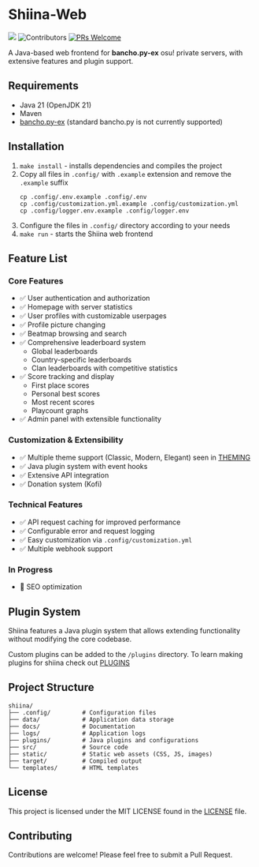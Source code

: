 # **Shiina-Web**

[![](https://dcbadge.limes.pink/api/server/Dr79DU9kbD)](https://discord.gg/Dr79DU9kbD) ![Contributors](https://img.shields.io/github/contributors/osu-NoLimits/Shiina-Web?style=for-the-badge) [![PRs Welcome](https://img.shields.io/badge/PRs-welcome-brightgreen.svg?style=for-the-badge)](http://makeapullrequest.com)

A Java-based web frontend for **bancho.py-ex** osu! private servers, with extensive features and plugin support.

## **Requirements**
- Java 21 (OpenJDK 21)
- Maven
- [bancho.py-ex](https://github.com/osu-NoLimits/bancho.py-ex) (standard bancho.py is not currently supported)

## **Installation**
1. `make install` - installs dependencies and compiles the project
2. Copy all files in `.config/` with `.example` extension and remove the `.example` suffix
   ```
   cp .config/.env.example .config/.env
   cp .config/customization.yml.example .config/customization.yml
   cp .config/logger.env.example .config/logger.env
   ```
3. Configure the files in `.config/` directory according to your needs
4. `make run` - starts the Shiina web frontend

## **Feature List**

### Core Features
- ✅ User authentication and authorization
- ✅ Homepage with server statistics
- ✅ User profiles with customizable userpages
- ✅ Profile picture changing
- ✅ Beatmap browsing and search
- ✅ Comprehensive leaderboard system
  - Global leaderboards
  - Country-specific leaderboards
  - Clan leaderboards with competitive statistics
- ✅ Score tracking and display
  - First place scores
  - Personal best scores
  - Most recent scores
  - Playcount graphs
- ✅ Admin panel with extensible functionality

### Customization & Extensibility
- ✅ Multiple theme support (Classic, Modern, Elegant) seen in [THEMING](https://github.com/osu-NoLimits/Shiina-Web/wiki/Theming)
- ✅ Java plugin system with event hooks
- ✅ Extensive API integration
- ✅ Donation system (Kofi)

### Technical Features
- ✅ API request caching for improved performance
- ✅ Configurable error and request logging
- ✅ Easy customization via `.config/customization.yml`
- ✅ Multiple webhook support

### In Progress
- 🧩 SEO optimization

## **Plugin System**

Shiina features a Java plugin system that allows extending functionality without modifying the core codebase.

Custom plugins can be added to the `/plugins` directory. To learn making plugins for shiina check out [PLUGINS](https://github.com/osu-NoLimits/Shiina-Web/wiki/Plugins)

## **Project Structure**

```
shiina/
├── .config/         # Configuration files
├── data/            # Application data storage
├── docs/            # Documentation
├── logs/            # Application logs
├── plugins/         # Java plugins and configurations
├── src/             # Source code
├── static/          # Static web assets (CSS, JS, images)
├── target/          # Compiled output
└── templates/       # HTML templates
```

## **License**

This project is licensed under the MIT LICENSE found in the [LICENSE](/LICENSE) file.

## **Contributing**

Contributions are welcome! Please feel free to submit a Pull Request.